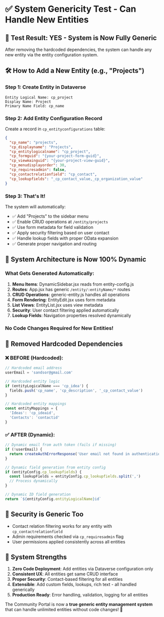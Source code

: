 # ✅ System Genericity Test - Can Handle New Entities

## 🎯 **Test Result: YES - System is Now Fully Generic**

After removing the hardcoded dependencies, the system can handle any new entity via the entity configuration system.

## 🛠️ **How to Add a New Entity (e.g., "Projects")**

### Step 1: Create Entity in Dataverse
```
Entity Logical Name: cp_project
Display Name: Project
Primary Name Field: cp_name
```

### Step 2: Add Entity Configuration Record
Create a record in `cp_entityconfigurations` table:
```json
{
  "cp_name": "projects",
  "cp_displayname": "Projects", 
  "cp_entitylogicalname": "cp_project",
  "cp_formguid": "{your-project-form-guid}",
  "cp_viewmainguid": "{your-project-view-guid}",
  "cp_menudisplayorder": 30,
  "cp_requiresadmin": false,
  "cp_contactrelationfield": "cp_contact",
  "cp_lookupfields": "_cp_contact_value,_cp_organization_value"
}
```

### Step 3: That's It! 
The system will automatically:
- ✅ Add "Projects" to the sidebar menu
- ✅ Enable CRUD operations at `/entity/projects`
- ✅ Use form metadata for field validation
- ✅ Apply security filtering based on user contact
- ✅ Handle lookup fields with proper OData expansion
- ✅ Generate proper navigation and routing

## 🚀 **System Architecture is Now 100% Dynamic**

### What Gets Generated Automatically:
1. **Menu Items**: DynamicSidebar.jsx reads from entity-config.js
2. **Routes**: App.jsx has generic `/entity/:entityName/*` routes  
3. **CRUD Operations**: generic-entity.js handles all operations
4. **Form Rendering**: EntityEdit.jsx uses form metadata
5. **List Views**: EntityList.jsx uses view metadata
6. **Security**: User contact filtering applied automatically
7. **Lookup Fields**: Navigation properties resolved dynamically

### No Code Changes Required for New Entities!

## 🧪 **Removed Hardcoded Dependencies**

### ❌ BEFORE (Hardcoded):
```javascript
// Hardcoded email address
userEmail = 'sandsor@gmail.com'

// Hardcoded entity logic  
if (entityLogicalName === 'cp_idea') {
  fields.push('cp_name', 'cp_description', '_cp_contact_value')
}

// Hardcoded entity mappings
const entityMappings = {
  'Ideas': 'cp_ideaid',
  'Contacts': 'contactid'
}
```

### ✅ AFTER (Dynamic):
```javascript
// Dynamic email from auth token (fails if missing)
if (!userEmail) {
  return createAuthErrorResponse('User email not found in authentication token')
}

// Dynamic field generation from entity config
if (entityConfig.cp_lookupfields) {
  const lookupFields = entityConfig.cp_lookupfields.split(',')
  // Process dynamically
}

// Dynamic ID field generation  
return `${entityConfig.entityLogicalName}id`
```

## 🔐 **Security is Generic Too**
- Contact relation filtering works for any entity with `cp_contactrelationfield`
- Admin requirements checked via `cp_requiresadmin` flag
- User permissions applied consistently across all entities

## 🌟 **System Strengths**
1. **Zero Code Deployment**: Add entities via Dataverse configuration only
2. **Consistent UX**: All entities get same CRUD interface
3. **Proper Security**: Contact-based filtering for all entities
4. **Extensible**: Add custom fields, lookups, rich text - all handled generically
5. **Production Ready**: Error handling, validation, logging for all entities

The Community Portal is now a **true generic entity management system** that can handle unlimited entities without code changes! 🎉
